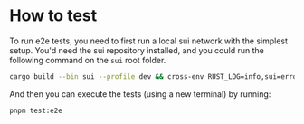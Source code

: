 # How to test

To run e2e tests, you need to first run a local sui network with the simplest setup.
You'd need the sui repository installed, and you could run the following command on the `sui` root folder.

```sh
cargo build --bin sui --profile dev && cross-env RUST_LOG=info,sui=error,anemo_tower=warn,consensus=off cargo run --bin sui -- start --with-faucet --force-regenesis --epoch-duration-ms 300000
```

And then you can execute the tests (using a new terminal) by running:

```sh
pnpm test:e2e
```
